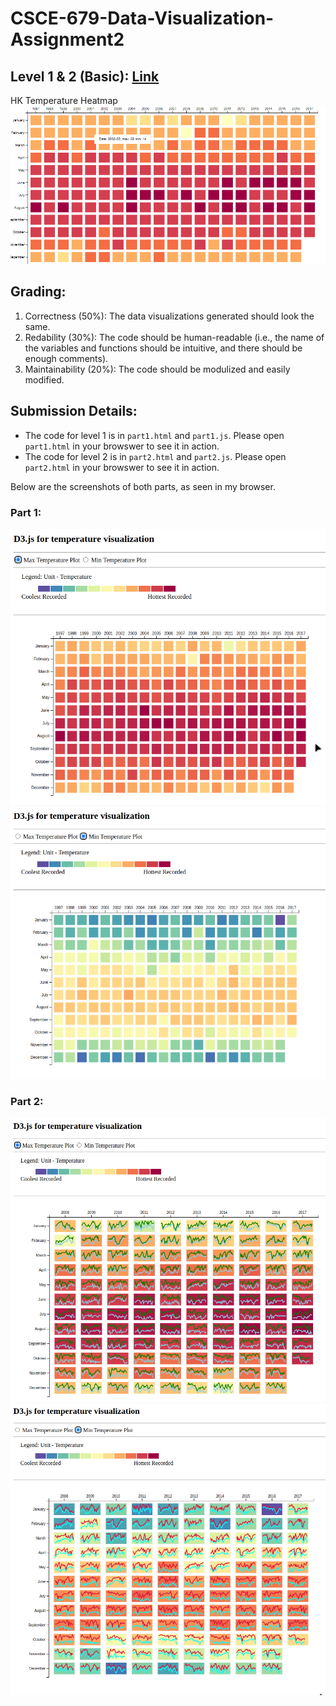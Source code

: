 # CSCE-679-Data-Visualization-Assignment2

## Level 1 & 2 (Basic): [Link](./level1.md)
HK Temperature Heatmap
![level1](./level1.png)

## Grading:
1. Correctness (50%): The data visualizations generated should look the same.
2. Redability (30%): The code should be human-readable (i.e., the name of the variables and functions should be intuitive, and there should be enough comments).
3. Maintainability (20%): The code should be modulized and easily modified.

## Submission Details:

- The code for level 1 is in `part1.html` and `part1.js`. Please open `part1.html` in your browswer to see it in action.
- The code for level 2 is in `part2.html` and `part2.js`. Please open `part2.html` in your browswer to see it in action.

Below are the screenshots of both parts, as seen in my browser.

### Part 1:
![part1_max](./part1_max.png)
![part1_min](./part1_min.png)
### Part 2:
![part2_max](./part2_max.png)
![part2_min](./part2_min.png)
